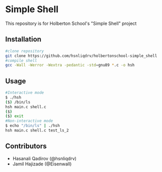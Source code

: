 # Simple Shell

This repository is for Holberton School's "Simple Shell" project

## Installation

```sh
#clone repository
git clone https://github.com/hsnliqdrv/holbertonschool-simple_shell
#compile shell
gcc -Wall -Werror -Wextra -pedantic -std=gnu89 *.c -o hsh
```

## Usage

```sh
#Interactive mode
$ ./hsh
($) /bin/ls
hsh main.c shell.c
($)
($) exit
#Non-interactive mode
$ echo "/bin/ls" | ./hsh
hsh main.c shell.c test_ls_2
```

## Contributors

- Hasanali Qadirov (@hsnliqdrv)
- Jamil Hajizade (@Eisenwall)
